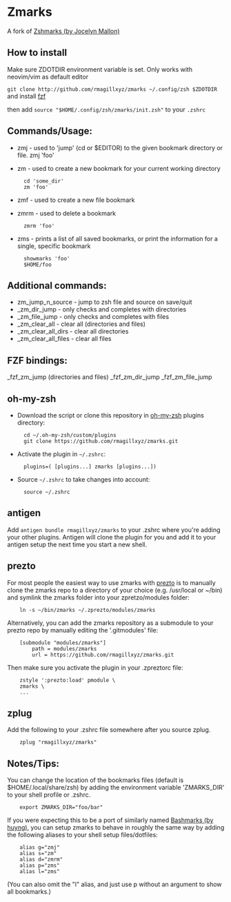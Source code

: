 Zmarks
========

A fork of [Zshmarks (by Jocelyn Mallon)](https://github.com/jocelynmallon/zshmarks)

How to install
--------------
Make sure ZDOTDIR environment variable is set.
Only works with neovim/vim as default editor

`git clone http://github.com/rmagillxyz/zmarks ~/.config/zsh $ZDOTDIR`
and install [fzf](https://github.com/junegunn/fzf#installation)

then add `source "$HOME/.config/zsh/zmarks/init.zsh"` to your `.zshrc`

Commands/Usage:
--------------

* zmj - used to 'jump' (cd or $EDITOR) to the given bookmark directory or file. 
        zmj 'foo'

* zm - used to create a new bookmark for your current working directory

        cd 'some_dir'
        zm 'foo'

* zmf - used to create a new file bookmark
 
* zmrm - used to delete a bookmark

        zmrm 'foo'

* zms - prints a list of all saved bookmarks, or print the information for a single, specific bookmark

        showmarks 'foo'
        $HOME/foo

Additional commands:
-------------------

* zm_jump_n_source - jump to zsh file and source on save/quit  
* _zm_dir_jump - only checks and completes with directories
* _zm_file_jump - only checks and completes with files 
* _zm_clear_all - clear all (directories and files)
* _zm_clear_all_dirs - clear all directories
* _zm_clear_all_files - clear all files

FZF bindings: 
------------
_fzf_zm_jump (directories and files)
_fzf_zm_dir_jump
_fzf_zm_file_jump





oh-my-zsh
---------
* Download the script or clone this repository in [oh-my-zsh](http://github.com/robbyrussell/oh-my-zsh) plugins directory:

        cd ~/.oh-my-zsh/custom/plugins
        git clone https://github.com/rmagillxyz/zmarks.git

* Activate the plugin in `~/.zshrc`:

        plugins=( [plugins...] zmarks [plugins...])

* Source `~/.zshrc`  to take changes into account:

        source ~/.zshrc

antigen
-------
Add `antigen bundle rmagillxyz/zmarks` to your .zshrc where you're adding your other plugins. Antigen will clone the plugin for you and add it to your antigen setup the next time you start a new shell.

prezto
------
For most people the easiest way to use zmarks with [prezto](https://github.com/sorin-ionescu/prezto) is to manually clone the zmarks repo to a directory of your choice (e.g. /usr/local or ~/bin) and symlink the zmarks folder into your zpretzo/modules folder:

        ln -s ~/bin/zmarks ~/.zprezto/modules/zmarks

Alternatively, you can add the zmarks repository as a submodule to your prezto repo by manually editing the '.gitmodules' file:

        [submodule "modules/zmarks"]
        	path = modules/zmarks
        	url = https://github.com/rmagillxyz/zmarks.git

Then make sure you activate the plugin in your .zpreztorc file:

        zstyle ':prezto:load' pmodule \
        zmarks \
        ...

zplug
-----
Add the following to your .zshrc file somewhere after you source zplug.

        zplug "rmagillxyz/zmarks"

Notes/Tips:
-----------

You can change the location of the bookmarks files (default is $HOME/.local/share/zsh) by adding the environment variable 'ZMARKS_DIR' to your shell profile or .zshrc.

        export ZMARKS_DIR="foo/bar"

If you were expecting this to be a port of similarly named [Bashmarks (by huyng)](https://github.com/huyng/bashmarks), you can setup zmarks to behave in roughly the same way by adding the following aliases to your shell setup files/dotfiles:

        alias g="zmj"
        alias s="zm"
        alias d="zmrm"
        alias p="zms"
        alias l="zms"

(You can also omit the "l" alias, and just use p without an argument to show all  bookmarks.)

